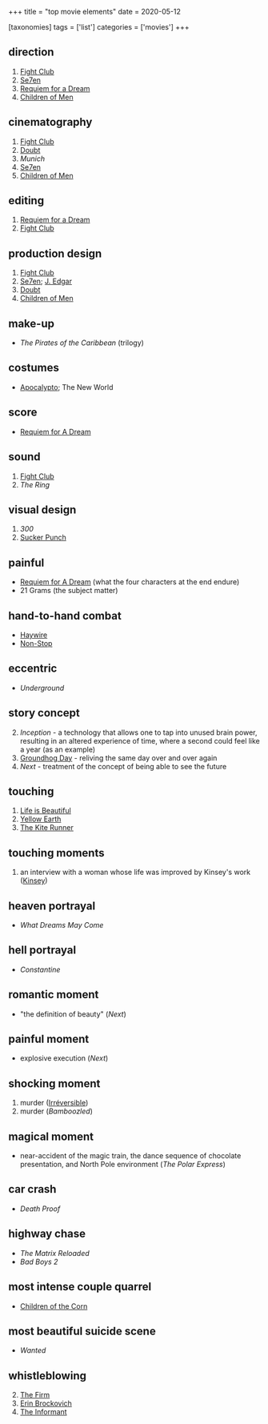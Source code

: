 +++
title = "top movie elements"
date = 2020-05-12

[taxonomies]
tags = ['list']
categories = ['movies']
+++

## direction
1. [Fight Club]
2. [Se7en]
3. [Requiem for a Dream]
4. [Children of Men]

## cinematography
1. [Fight Club]
2. [Doubt]
3. *Munich*
4. [Se7en]
5. [Children of Men]

## editing
1. [Requiem for a Dream]
2. [Fight Club]

## production design
1. [Fight Club]
2. [Se7en]; [J. Edgar]
3. [Doubt]
4. [Children of Men]

## make-up
- *The Pirates of the Caribbean* (trilogy)

## costumes
- [Apocalypto]; The New World

## score
- [Requiem for A Dream]

## sound
1. [Fight Club]
2. *The Ring*

## visual design
1. *300*
2. [Sucker Punch]

## painful
- [Requiem for A Dream] (what the four characters at the end endure)
- 21 Grams (the subject matter)

## hand-to-hand combat
- [Haywire]
- [Non-Stop]

## eccentric
- *Underground*

## story concept

2. *Inception* - a technology that allows one to tap into unused brain
   power, resulting in an altered experience of time, where a second
   could feel like a year (as an example)
4. [Groundhog Day] - reliving the same day over and over again
5. *Next* - treatment of the concept of being able to see the future

## touching
1. [Life is Beautiful]
2. [Yellow Earth]
3. [The Kite Runner][Life is Beautiful]

## touching moments
1. an interview with a woman whose life was improved by Kinsey's work
   ([Kinsey])

## heaven portrayal
- *What Dreams May Come*

## hell portrayal
- *Constantine*

## romantic moment
- "the definition of beauty" (*Next*)

## painful moment
- explosive execution (*Next*)

## shocking moment
1. murder ([Irréversible])
2. murder (*Bamboozled*)

## magical moment
- near-accident of the magic train, the dance sequence of chocolate
  presentation, and North Pole environment (*The Polar Express*)

## car crash
- *Death Proof*

## highway chase
- *The Matrix Reloaded*
- *Bad Boys 2*

## most intense couple quarrel
- [Children of the Corn]

## most beautiful suicide scene
- *Wanted*

## whistleblowing
2. [The Firm]
3. [Erin Brockovich]
4. [The Informant]


[Fight Club]: @/fight-club-1999.md
[Se7en]: @/se7en-1995.md
[Requiem for a Dream]: @/requiem-for-a-dream-2000.md
[Children of Men]: @/children-of-men.md
[Doubt]: @/doubt-2008.md
[J. Edgar]: @/j-edgar-2011.md
[Apocalypto]: @/apocalypto-2006.md
[Sucker Punch]: @/sucker-punch-2011.md
[Haywire]: @/haywire.md
[Non-Stop]: @/non-stop.md
[Groundhog Day]: @/groundhog-day-1993.md
[Life is Beautiful]: @/many-many-recent-movies.md
[Yellow Earth]: @/yellow-earth-1984.md
[Kinsey]: @/kinsey-2004.md
[Irréversible]: @/irreversible-2002.md
[Children of the Corn]: @/children-of-the-corn-2009.md
[The Insider]: @/the-insider-1999.md
[The Firm]: @/the-firm-1993.md
[Erin Brockovich]: @/erin-brockovich-2000.md
[The Informant]: @/the-informant-2009.md
